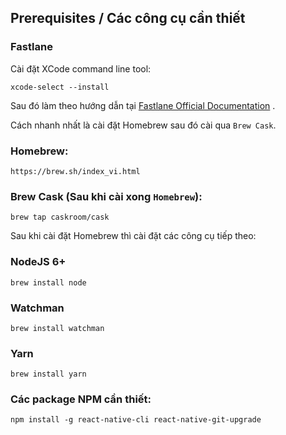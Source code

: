 ## Prerequisites / Các công cụ cần thiết ##

### Fastlane

Cài đặt XCode command line tool:

`xcode-select --install`

Sau đó làm theo hướng dẫn tại [Fastlane Official Documentation](https://docs.fastlane.tools/getting-started/ios/setup/) .

Cách nhanh nhất là cài đặt Homebrew sau đó cài qua `Brew Cask`.

### Homebrew:
````
https://brew.sh/index_vi.html
````

### Brew Cask (Sau khi cài xong `Homebrew`):

````
brew tap caskroom/cask
````

Sau khi cài đặt Homebrew thì cài đặt các công cụ tiếp theo:

### NodeJS 6+
````
brew install node
````

### Watchman
````
brew install watchman
````

### Yarn
````
brew install yarn
````

### Các package NPM cần thiết:

`npm install -g react-native-cli react-native-git-upgrade`
